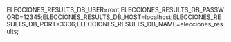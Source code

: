 ELECCIONES_RESULTS_DB_USER=root;ELECCIONES_RESULTS_DB_PASSWORD=12345;ELECCIONES_RESULTS_DB_HOST=localhost;ELECCIONES_RESULTS_DB_PORT=3306;ELECCIONES_RESULTS_DB_NAME=elecciones_results;